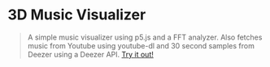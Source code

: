 # 3D Music Visualizer

> A simple music visualizer using p5.js and a FFT analyzer. Also fetches music from Youtube using youtube-dl and 30 second samples from Deezer using a Deezer API.
[Try it out!](https://music.benman604.repl.co)